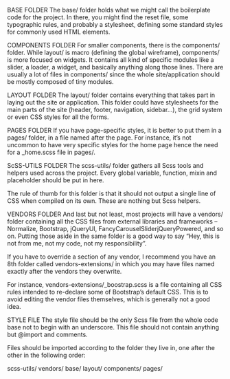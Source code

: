 BASE FOLDER
The base/ folder holds what we might call the boilerplate code for the project. In there, you might find the reset file, some typographic rules, and probably a stylesheet, defining some standard styles for commonly used HTML elements.

COMPONENTS FOLDER
For smaller components, there is the components/ folder. While layout/ is macro (defining the global wireframe), components/ is more focused on widgets. It contains all kind of specific modules like a slider, a loader, a widget, and basically anything along those lines. There are usually a lot of files in components/ since the whole site/application should be mostly composed of tiny modules.

LAYOUT FOLDER
The layout/ folder contains everything that takes part in laying out the site or application. This folder could have stylesheets for the main parts of the site (header, footer, navigation, sidebar…), the grid system or even CSS styles for all the forms.

PAGES FOLDER
If you have page-specific styles, it is better to put them in a pages/ folder, in a file named after the page. For instance, it’s not uncommon to have very specific styles for the home page hence the need for a _home.scss file in pages/.

ScSS-UTILS FOLDER
The scss-utils/ folder gathers all Scss tools and helpers used across the project. Every global variable, function, mixin and placeholder should be put in here.

The rule of thumb for this folder is that it should not output a single line of CSS when compiled on its own. These are nothing but Scss helpers.

VENDORS FOLDER
And last but not least, most projects will have a vendors/ folder containing all the CSS files from external libraries and frameworks – Normalize, Bootstrap, jQueryUI, FancyCarouselSliderjQueryPowered, and so on. Putting those aside in the same folder is a good way to say “Hey, this is not from me, not my code, not my responsibility”.

If you have to override a section of any vendor, I recommend you have an 8th folder called vendors-extensions/ in which you may have files named exactly after the vendors they overwrite.

For instance, vendors-extensions/_boostrap.scss is a file containing all CSS rules intended to re-declare some of Bootstrap’s default CSS. This is to avoid editing the vendor files themselves, which is generally not a good idea.

STYLE FILE
The style file should be the only Scss file from the whole code base not to begin with an underscore. This file should not contain anything but @import and comments.

Files should be imported according to the folder they live in, one after the other in the following order:

scss-utils/
vendors/
base/
layout/
components/
pages/
